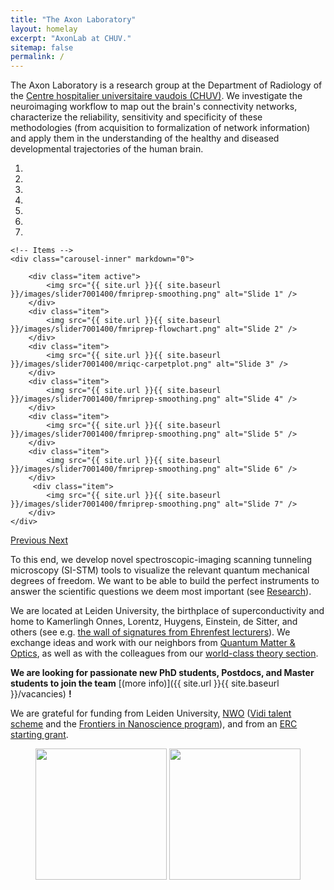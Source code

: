 ```yaml
---
title: "The Axon Laboratory"
layout: homelay
excerpt: "AxonLab at CHUV."
sitemap: false
permalink: /
---
```


The Axon Laboratory is a research group at the Department of Radiology of
the [Centre hospitalier universitaire vaudois (CHUV)](https://www.lausanneuniversityhospital.com/home).
We investigate the neuroimaging workflow to map out the brain's connectivity networks,
characterize the reliability, sensitivity and specificity of these methodologies (from
acquisition to formalization of network information) and apply them in the understanding
of the healthy and diseased developmental trajectories of the human brain.


<div markdown="0" id="carousel" class="carousel slide" data-ride="carousel" data-interval="5000" data-pause="hover" >
    <!-- Menu -->
    <ol class="carousel-indicators">
        <li data-target="#carousel" data-slide-to="0" class="active"></li>
        <li data-target="#carousel" data-slide-to="1"></li>
        <li data-target="#carousel" data-slide-to="2"></li>
        <li data-target="#carousel" data-slide-to="3"></li>
        <li data-target="#carousel" data-slide-to="4"></li>
        <li data-target="#carousel" data-slide-to="5"></li>
        <li data-target="#carousel" data-slide-to="6"></li>
    </ol>

    <!-- Items -->
    <div class="carousel-inner" markdown="0">

        <div class="item active">
            <img src="{{ site.url }}{{ site.baseurl }}/images/slider7001400/fmriprep-smoothing.png" alt="Slide 1" />
        </div>
        <div class="item">
            <img src="{{ site.url }}{{ site.baseurl }}/images/slider7001400/fmriprep-flowchart.png" alt="Slide 2" />
        </div>
        <div class="item">
            <img src="{{ site.url }}{{ site.baseurl }}/images/slider7001400/mriqc-carpetplot.png" alt="Slide 3" />
        </div>
        <div class="item">
            <img src="{{ site.url }}{{ site.baseurl }}/images/slider7001400/fmriprep-smoothing.png" alt="Slide 4" />
        </div>
        <div class="item">
            <img src="{{ site.url }}{{ site.baseurl }}/images/slider7001400/fmriprep-smoothing.png" alt="Slide 5" />
        </div>
        <div class="item">
            <img src="{{ site.url }}{{ site.baseurl }}/images/slider7001400/fmriprep-smoothing.png" alt="Slide 6" />
        </div>
         <div class="item">
            <img src="{{ site.url }}{{ site.baseurl }}/images/slider7001400/fmriprep-smoothing.png" alt="Slide 7" />
        </div>
    </div>
  <a class="left carousel-control" href="#carousel" role="button" data-slide="prev">
    <span class="glyphicon glyphicon-chevron-left" aria-hidden="true"></span>
    <span class="sr-only">Previous</span>
  </a>
  <a class="right carousel-control" href="#carousel" role="button" data-slide="next">
    <span class="glyphicon glyphicon-chevron-right" aria-hidden="true"></span>
    <span class="sr-only">Next</span>
  </a>
</div>



To this end, we develop novel spectroscopic-imaging scanning tunneling microscopy (SI-STM) tools to visualize the relevant quantum mechanical degrees of freedom. We want to be able to build the perfect instruments to answer the  scientific questions we deem most important (see [Research](research)).

We are located at Leiden University, the birthplace of superconductivity and home to Kamerlingh Onnes, Lorentz, Huygens, Einstein, de Sitter, and others (see e.g. [the wall of signatures from Ehrenfest lecturers](https://www.lorentz.leidenuniv.nl/history/colloquium/muur_heel.html)). We exchange ideas and work with our neighbors from [Quantum Matter & Optics](http://www.physics.leidenuniv.nl/qo-home), as well as with the colleagues from our [world-class theory section](https://www.lorentz.leidenuniv.nl).

 **We are  looking for passionate new PhD students, Postdocs, and Master students to join the team** [(more info)]({{ site.url }}{{ site.baseurl }}/vacancies) **!**


We are grateful for funding from Leiden University, [NWO](www.nwo.nl) ([Vidi talent scheme](http://www.nwo.nl/en/research-and-results/programmes/Talent+Scheme) and the [Frontiers in Nanoscience program](https://www.universiteitleiden.nl/en/research/research-projects/science/frontiers-of-nanoscience-nanofront)), and from an [ERC starting grant](https://erc.europa.eu/funding/starting-grants).

<figure class="fourth">
  <img src="{{ site.url }}{{ site.baseurl }}/images/logopic/logo_chuv.svg" style="width: 210px">
  <img src="{{ site.url }}{{ site.baseurl }}/images/logopic/logo_snf.gif" style="width: 210px">
</figure>
